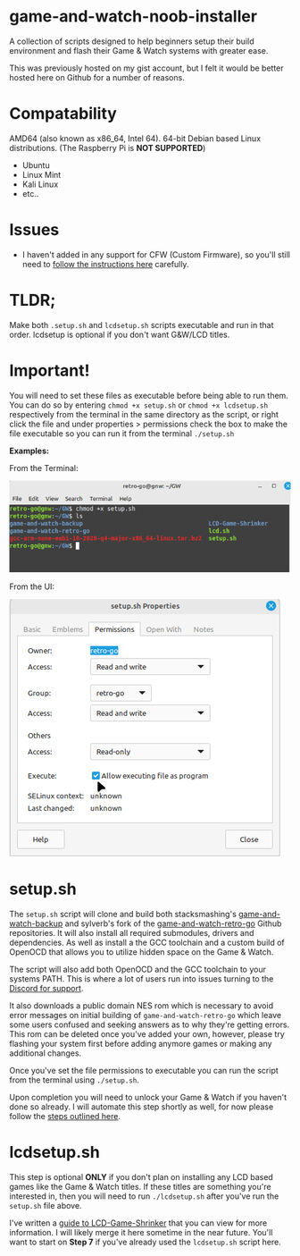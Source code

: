 # game-and-watch-noob-installer
A collection of scripts designed to help beginners setup their build environment and flash their Game &amp; Watch systems with greater ease.

This was previously hosted on my gist account, but I felt it would be better hosted here on Github for a number of reasons.

# Compatability
AMD64 (also known as x86_64, Intel 64). 64-bit Debian based Linux distributions. (The Raspberry Pi is **NOT SUPPORTED**)

- Ubuntu
- Linux Mint
- Kali Linux
- etc..

# Issues

- I haven't added in any support for CFW (Custom Firmware), so you'll still need to [follow the instructions here](https://github.com/sylverb/game-and-watch-retro-go#custom-firmware-cfw) carefully.

# TLDR;

Make both `.setup.sh` and `lcdsetup.sh` scripts executable and run in that order. lcdsetup is optional if you don't want G&W/LCD titles.

# Important!
You will need to set these files as executable before being able to run them. You can do so by entering `chmod +x setup.sh` or `chmod +x lcdsetup.sh` respectively from the terminal in the same directory as the script, or right click the file and under properties > permissions check the box to make the file executable so you can run it from the terminal `./setup.sh`

**Examples:**

From the Terminal:

![chmod terminal command example](https://github.com/DNA64/game-and-watch-noob-installer/blob/main/images/chmod.png)

From the UI:

![Executable permissions example](https://github.com/DNA64/game-and-watch-noob-installer/blob/main/images/permisions.png)


# setup.sh

The `setup.sh` script will clone and build both stacksmashing's [game-and-watch-backup](https://github.com/ghidraninja/game-and-watch-backup) and sylverb's fork of the [game-and-watch-retro-go](https://github.com/sylverb/game-and-watch-retro-go) Github repositories. It will also install all required submodules, drivers and dependencies. As well as install a the GCC toolchain and a custom build of OpenOCD that allows you to utilize hidden space on the Game & Watch.

The script will also add both OpenOCD and the GCC toolchain to your systems PATH. This is where a lot of users run into issues turning to the [Discord for support](https://discord.gg/rE2nHVAKvn).

It also downloads a public domain NES rom which is necessary to avoid error messages on initial building of `game-and-watch-retro-go` which leave some users confused and seeking answers as to why they're getting errors. This rom can be deleted once you've added your own, however, please try flashing your system first before adding anymore games or making any additional changes.

Once you've set the file permissions to executable you can run the script from the terminal using `./setup.sh`.

Upon completion you will need to unlock your Game & Watch if you haven't done so already. I will automate this step shortly as well, for now please follow the [steps outlined here](https://github.com/ghidraninja/game-and-watch-backup#usage).

# lcdsetup.sh

This step is optional **ONLY** if you don't plan on installing any LCD based games like the Game & Watch titles. If these titles are something you're interested in, then you will need to run `./lcdsetup.sh` after you've run the `setup.sh` file above.

I've written a [guide to LCD-Game-Shrinker](https://gist.github.com/DNA64/16fed499d6bd4664b78b4c0a9638e4ef) that you can view for more information. I will likely merge it here sometime in the near future. You'll want to start on **Step 7** if you've already used the `lcdsetup.sh` script here.
